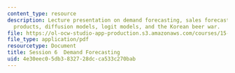 ```yaml
---
content_type: resource
description: Lecture presentation on demand forecasting, sales forecasting of innovative
  products, diffusion models, logit models, and the Korean beer war.
file: https://ol-ocw-studio-app-production.s3.amazonaws.com/courses/15-835-entrepreneurial-marketing-spring-2002/4e30eec05db3832728dcca533c270bab_session6.pdf
file_type: application/pdf
resourcetype: Document
title: Session 6  Demand Forecasting
uid: 4e30eec0-5db3-8327-28dc-ca533c270bab
---
```


